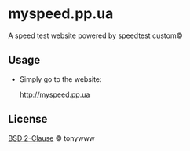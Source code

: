 # myspeed.pp.ua
A speed test website powered by speedtest custom©

## Usage

* Simply go to the website:

  http://myspeed.pp.ua

## License
[BSD 2-Clause](LICENSE.txt) © tonywww
